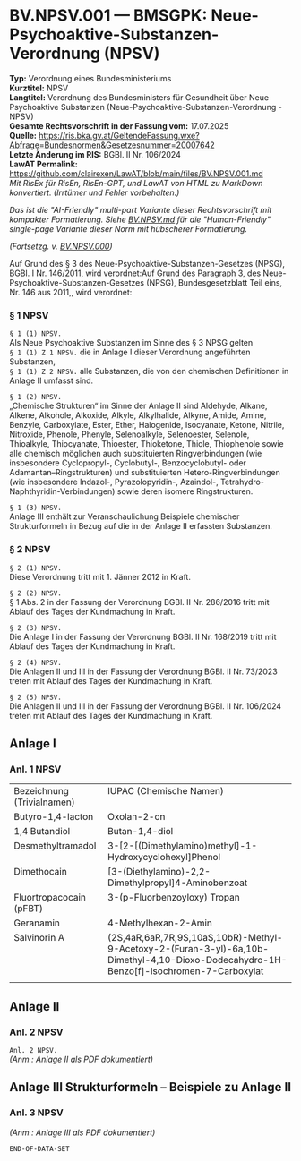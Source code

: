 # BV.NPSV.001 — BMSGPK: Neue-Psychoaktive-Substanzen-Verordnung (NPSV)
**Typ:** Verordnung eines Bundesministeriums  
**Kurztitel:** NPSV  
**Langtitel:** Verordnung des Bundesministers für Gesundheit über Neue Psychoaktive Substanzen (Neue-Psychoaktive-Substanzen-Verordnung - NPSV)  
**Gesamte Rechtsvorschrift in der Fassung vom:** 17.07.2025  
**Quelle:** https://ris.bka.gv.at/GeltendeFassung.wxe?Abfrage=Bundesnormen&Gesetzesnummer=20007642  
**Letzte Änderung im RIS:** BGBl. II Nr. 106/2024  
**LawAT Permalink:** https://github.com/clairexen/LawAT/blob/main/files/BV.NPSV.001.md  
*Mit RisEx für RisEn, RisEn-GPT, und LawAT von HTML zu MarkDown konvertiert. (Irrtümer und Fehler vorbehalten.)*

*Das ist die "AI-Friendly" multi-part Variante dieser Rechtsvorschrift mit kompakter Formatierung. Siehe [BV.NPSV.md](BV.NPSV.md) für die "Human-Friendly" single-page Variante dieser Norm mit hübscherer Formatierung.*

*(Fortsetzg. v. [BV.NPSV.000](BV.NPSV.000.md))*

Auf Grund des § 3 des Neue-Psychoaktive-Substanzen-Gesetzes (NPSG), BGBl. I Nr. 146/2011, wird verordnet:Auf Grund des Paragraph 3, des Neue-Psychoaktive-Substanzen-Gesetzes (NPSG), Bundesgesetzblatt Teil eins, Nr. 146 aus 2011,, wird verordnet:

### § 1 NPSV

`§ 1 (1) NPSV.`  
Als Neue Psychoaktive Substanzen im Sinne des § 3 NPSG gelten  
`§ 1 (1) Z 1 NPSV.`
die in Anlage I dieser Verordnung angeführten Substanzen,  
`§ 1 (1) Z 2 NPSV.`
alle Substanzen, die von den chemischen Definitionen in Anlage II umfasst sind.

`§ 1 (2) NPSV.`  
„Chemische Strukturen“ im Sinne der Anlage II sind Aldehyde, Alkane, Alkene, Alkohole, Alkoxide, Alkyle, Alkylhalide, Alkyne, Amide, Amine, Benzyle, Carboxylate, Ester, Ether, Halogenide, Isocyanate, Ketone, Nitrile, Nitroxide, Phenole, Phenyle, Selenoalkyle, Selenoester, Selenole, Thioalkyle, Thiocyanate, Thioester, Thioketone, Thiole, Thiophenole sowie alle chemisch möglichen auch substituierten Ringverbindungen (wie insbesondere Cyclopropyl-, Cyclobutyl-, Benzocyclobutyl- oder Adamantan–Ringstrukturen) und substituierten Hetero-Ringverbindungen (wie insbesondere Indazol-, Pyrazolopyridin-, Azaindol-, Tetrahydro-Naphthyridin-Verbindungen) sowie deren isomere Ringstrukturen.

`§ 1 (3) NPSV.`  
Anlage III enthält zur Veranschaulichung Beispiele chemischer Strukturformeln in Bezug auf die in der Anlage II erfassten Substanzen.

### § 2 NPSV

`§ 2 (1) NPSV.`  
Diese Verordnung tritt mit 1. Jänner 2012 in Kraft.

`§ 2 (2) NPSV.`  
§ 1 Abs. 2 in der Fassung der Verordnung BGBl. II Nr. 286/2016 tritt mit Ablauf des Tages der Kundmachung in Kraft.

`§ 2 (3) NPSV.`  
Die Anlage I in der Fassung der Verordnung BGBl. II Nr. 168/2019 tritt mit Ablauf des Tages der Kundmachung in Kraft.

`§ 2 (4) NPSV.`  
Die Anlagen II und III in der Fassung der Verordnung BGBl. II Nr. 73/2023 treten mit Ablauf des Tages der Kundmachung in Kraft.

`§ 2 (5) NPSV.`  
Die Anlagen II und III in der Fassung der Verordnung BGBl. II Nr. 106/2024 treten mit Ablauf des Tages der Kundmachung in Kraft.

## Anlage I

### Anl. 1 NPSV

<table><tbody>
<tr><td style="vertical-align:top;text-align:left">Bezeichnung (Trivialnamen)</td><td style="vertical-align:top;text-align:left">IUPAC (Chemische Namen)</td></tr>
<tr><td style="vertical-align:top;text-align:left">Butyro-1,4-lacton</td><td style="vertical-align:top;text-align:left">Oxolan-2-on</td></tr>
<tr><td style="vertical-align:top;text-align:left">1,4 Butandiol</td><td style="vertical-align:top;text-align:left">Butan-1,4-diol</td></tr>
<tr><td style="vertical-align:top;text-align:left">Desmethyltramadol</td><td style="vertical-align:top">3-[2-[(Dimethylamino)methyl]-1-Hydroxycyclohexyl]Phenol</td></tr>
<tr><td style="vertical-align:top;text-align:left">Dimethocain</td><td style="vertical-align:top">[3-(Diethylamino)-2,2-Dimethylpropyl]4-Aminobenzoat</td></tr>
<tr><td style="vertical-align:top;text-align:left">Fluortropacocain (pFBT)</td><td style="vertical-align:top;text-align:left">3-(p-Fluorbenzoyloxy) Tropan</td></tr>
<tr><td style="vertical-align:top;text-align:left">Geranamin</td><td style="vertical-align:top">4-Methylhexan-2-Amin</td></tr>
<tr><td style="vertical-align:top">Salvinorin A</td><td style="vertical-align:top">(2S,4aR,6aR,7R,9S,10aS,10bR)-Methyl-9-Acetoxy-2-(Furan-3-yl)-6a,10b-Dimethyl-4,10-Dioxo-Dodecahydro-1H-Benzo[f]-Isochromen-7-Carboxylat</td></tr>
<tr><td></td><td></td></tr>
</tbody></table>

## Anlage II

### Anl. 2 NPSV

`Anl. 2 NPSV.`  
*(Anm.: Anlage II als PDF dokumentiert)*

## Anlage III Strukturformeln – Beispiele zu Anlage II

### Anl. 3 NPSV

*(Anm.: Anlage III als PDF dokumentiert)*

`END-OF-DATA-SET`
